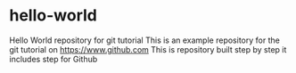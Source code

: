 # hello-world
Hello World repository for git tutorial
This is an example repository for the git tutorial on https://www.github.com
This is repository built step by step
it includes step for Github
